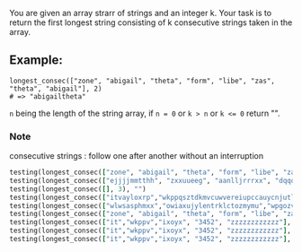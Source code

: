 You are given an array strarr of strings and an integer k. Your task is to return the first longest string consisting of k consecutive strings taken in the array.

## Example:

    longest_consec(["zone", "abigail", "theta", "form", "libe", "zas", "theta", "abigail"], 2) 
    # => "abigailtheta"

`n` being the length of the string array, if `n = 0` or `k > n` or `k <= 0` return "".

### Note
consecutive strings : follow one after another without an interruption

```ruby
testing(longest_consec(["zone", "abigail", "theta", "form", "libe", "zas"], 2), "abigailtheta")
testing(longest_consec(["ejjjjmmtthh", "zxxuueeg", "aanlljrrrxx", "dqqqaaabbb", "oocccffuucccjjjkkkjyyyeehh"], 1), "oocccffuucccjjjkkkjyyyeehh")
testing(longest_consec([], 3), "")
testing(longest_consec(["itvayloxrp","wkppqsztdkmvcuwvereiupccauycnjutlv","vweqilsfytihvrzlaodfixoyxvyuyvgpck"], 2), "wkppqsztdkmvcuwvereiupccauycnjutlvvweqilsfytihvrzlaodfixoyxvyuyvgpck")
testing(longest_consec(["wlwsasphmxx","owiaxujylentrklctozmymu","wpgozvxxiu"], 2), "wlwsasphmxxowiaxujylentrklctozmymu")
testing(longest_consec(["zone", "abigail", "theta", "form", "libe", "zas"], -2), "")
testing(longest_consec(["it","wkppv","ixoyx", "3452", "zzzzzzzzzzzz"], 3), "ixoyx3452zzzzzzzzzzzz")
testing(longest_consec(["it","wkppv","ixoyx", "3452", "zzzzzzzzzzzz"], 15), "")
testing(longest_consec(["it","wkppv","ixoyx", "3452", "zzzzzzzzzzzz"], 0), "")

```